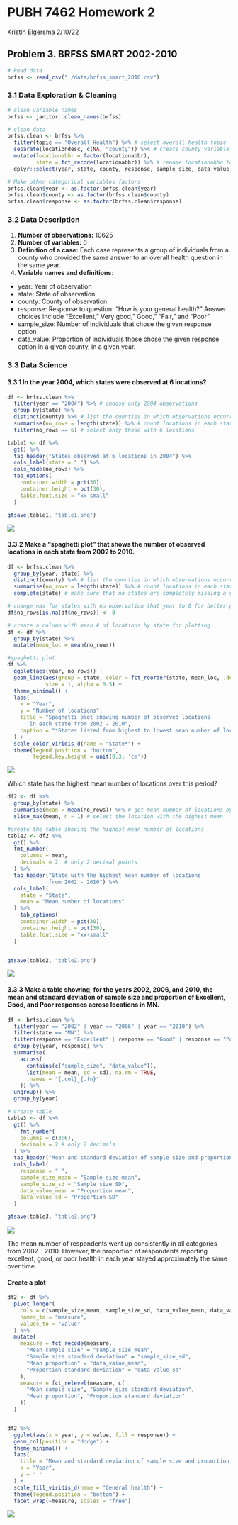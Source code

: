 PUBH 7462 Homework 2
================
Kristin Elgersma
2/10/22

## Problem 3. BRFSS SMART 2002-2010

``` r
# Read data
brfss <- read_csv("./data/brfss_smart_2010.csv")
```

### 3.1 Data Exploration & Cleaning

``` r
# clean variable names
brfss <- janitor::clean_names(brfss)

# clean data
brfss.clean <- brfss %>%
  filter(topic == "Overall Health") %>% # select overall health topic
  separate(locationdesc, c(NA, "county")) %>% # create county variable
  mutate(locationabbr = factor(locationabbr), 
         state = fct_recode(locationabbr)) %>% # rename locationabbr to state
  dplyr::select(year, state, county, response, sample_size, data_value) # retain desired columns

# Make other categorical variables factors
brfss.clean$year <- as.factor(brfss.clean$year)
brfss.clean$county <- as.factor(brfss.clean$county)
brfss.clean$response <- as.factor(brfss.clean$response)
```

### 3.2 Data Description

1.  **Number of observations:** 10625
2.  **Number of variables:** 6
3.  **Definition of a case:** Each case represents a group of
    individuals from a county who provided the same answer to an overall
    health question in the same year.
4.  **Variable names and definitions**:

-   year: Year of observation
-   state: State of observation
-   county: County of observation
-   response: Response to question: “How is your general health?” Answer
    choices include “Excellent,” Very good,” Good,” “Fair,” and “Poor”
-   sample_size: Number of individuals that chose the given response
    option
-   data_value: Proportion of individuals those chose the given response
    option in a given county, in a given year.

### 3.3 Data Science

#### 3.3.1 In the year 2004, which states were observed at 6 locations?

``` r
df <- brfss.clean %>%
  filter(year == "2004") %>% # choose only 2004 observations
  group_by(state) %>%
  distinct(county) %>% # list the counties in which observations occurred
  summarise(no_rows = length(state)) %>% # count locations in each state
  filter(no_rows == 6) # select only those with 6 locations

table1 <- df %>%
  gt() %>%
  tab_header("States observed at 6 locations in 2004") %>%
  cols_label(state = " ") %>%
  cols_hide(no_rows) %>%
  tab_options(
    container.width = pct(30),
    container.height = pct(30),
    table.font.size = "xx-small"
  )

gtsave(table1, "table1.png")
```

<img src="pubh7462_hw2_elger005_files/figure-gfm/unnamed-chunk-3-1.png" style="display: block; margin: auto;" />

#### 3.3.2 Make a “spaghetti plot” that shows the number of observed locations in each state from 2002 to 2010.

``` r
df <- brfss.clean %>%
  group_by(year, state) %>%
  distinct(county) %>% # list the counties in which observations occurred
  summarise(no_rows = length(state)) %>% # count locations in each state
  complete(state) # make sure that no states are completely missing a year

# change nas for states with no observation that year to 0 for better plotting and summary statistics
df$no_rows[is.na(df$no_rows)] <- 0 

# create a column with mean # of locations by state for plotting
df <- df %>%
  group_by(state) %>%
  mutate(mean_loc = mean(no_rows))

#spaghetti plot
df %>%
  ggplot(aes(year, no_rows)) +
  geom_line(aes(group = state, color = fct_reorder(state, mean_loc, .desc = TRUE)), # order states from highest to lowest mean # of locations
            size = 1, alpha = 0.5) +
  theme_minimal() +
  labs(
    x = "Year",
    y = "Number of locations",
    title = "Spaghetti plot showing number of observed locations 
       in each state from 2002 - 2010",
    caption = "*States listed from highest to lowest mean number of locations"
  ) +
  scale_color_viridis_d(name = "State*") + 
  theme(legend.position = "bottom",
        legend.key.height = unit(0.3, 'cm'))
```

<img src="pubh7462_hw2_elger005_files/figure-gfm/unnamed-chunk-4-1.png" style="display: block; margin: auto;" />

Which state has the highest mean number of locations over this period?

``` r
df2 <- df %>%
  group_by(state) %>%
  summarise(mean = mean(no_rows)) %>% # get mean number of locations by state
  slice_max(mean, n = 1) # select the location with the highest mean

#create the table showing the highest mean number of locations
table2 <- df2 %>%
  gt() %>%
  fmt_number(
    columns = mean,
    decimals = 2  # only 2 decimal points
  ) %>%
  tab_header("State with the highest mean number of locations
             from 2002 - 2010") %>%
  cols_label(
    state = "State",
    mean = "Mean number of locations"
  ) %>%
    tab_options(
    container.width = pct(30),
    container.height = pct(30),
    table.font.size = "xx-small"
  )


gtsave(table2, "table2.png")
```

<img src="pubh7462_hw2_elger005_files/figure-gfm/unnamed-chunk-5-1.png" style="display: block; margin: auto;" />

#### 3.3.3 Make a table showing, for the years 2002, 2006, and 2010, the mean and standard deviation of sample size and proportion of Excellent, Good, and Poor responses across locations in MN.

``` r
df <- brfss.clean %>%
  filter(year == "2002" | year == "2006" | year == "2010") %>%
  filter(state == "MN") %>%
  filter(response == "Excellent" | response == "Good" | response == "Poor") %>%
  group_by(year, response) %>%
  summarise(
    across(
      contains(c("sample_size", "data_value")),
      list(mean = mean, sd = sd), na.rm = TRUE,
      .names = "{.col}_{.fn}"
    )) %>%
  ungroup() %>%
  group_by(year)

# Create table
table3 <- df %>%
  gt() %>%
    fmt_number(
    columns = c(3:6),
    decimals = 2 # only 2 decimals
  ) %>%
  tab_header("Mean and standard deviation of sample size and proportion of respondents whose health was excellent, good, or poor in Minnesota in 2002, 2006, and 2010") %>%
  cols_label(
    response = " ",
    sample_size_mean = "Sample size mean",
    sample_size_sd = "Sample size SD",
    data_value_mean = "Proportion mean",
    data_value_sd = "Proportion SD"
  )

gtsave(table3, "table3.png")
```

<img src="pubh7462_hw2_elger005_files/figure-gfm/unnamed-chunk-6-1.png" style="display: block; margin: auto;" />

The mean number of respondents went up consistently in all categories
from 2002 - 2010. However, the proportion of respondents reporting
excellent, good, or poor health in each year stayed approximately the
same over time.

#### Create a plot

``` r
df2 <- df %>%
  pivot_longer(
    cols = c(sample_size_mean, sample_size_sd, data_value_mean, data_value_sd),
    names_to = "measure",
    values_to = "value"
  ) %>%
  mutate(
    measure = fct_recode(measure,
      "Mean sample size" = "sample_size_mean",
      "Sample size standard deviation" = "sample_size_sd",
      "Mean proportion" = "data_value_mean",
      "Proportion standard deviation" = "data_value_sd"
    ),
    measure = fct_relevel(measure, c(
      "Mean sample size", "Sample size standard deviation",
      "Mean proportion", "Proportion standard deviation"
    ))
  )


df2 %>%
  ggplot(aes(x = year, y = value, fill = response)) +
  geom_col(position = "dodge") +
  theme_minimal() +
  labs(
    title = "Mean and standard deviation of sample size and proportion of respondents whose health was excellent, good, or poor in Minnesota in 2002, 2006, and 2010",
    x = "Year",
    y = " "
  ) +
  scale_fill_viridis_d(name = "General health") +
  theme(legend.position = "bottom") +
  facet_wrap(~measure, scales = "free")
```

<img src="pubh7462_hw2_elger005_files/figure-gfm/unnamed-chunk-7-1.png" style="display: block; margin: auto;" />
